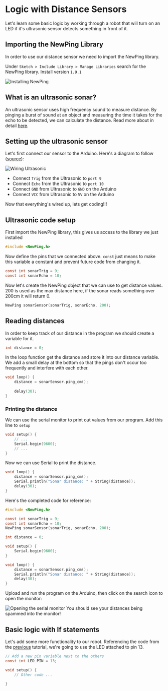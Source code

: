 # Logic with Distance Sensors

Let's learn some basic logic by working through a robot that will turn on an LED if it's ultrasonic sensor detects something in front of it. 

## Importing the NewPing Library
In order to use our distance sensor we need to import the NewPing library. 

Under `Sketch > Include Library > Manage Libraries` search for the NewPing library. Install version `1.9.1`

![Installing NewPing](https://raw.githubusercontent.com/Penn-State-Robotics-Club/tutorials/master/resources/install_newping.png)

## What is an ultrasonic sonar?
An ultrasonic sensor uses high frequency sound to measure distance. By pinging a burst of sound at an object and measuring the time it takes for the echo to be detected, we can calculate the distance. 
Read more about in detail [here](http://cmra.rec.ri.cmu.edu/content/electronics/boe/ultrasonic_sensor/1.html).
## Setting up the ultrasonic sensor
Let's first connect our sensor to the Arduino.
Here's a diagram to follow ([source](https://howtomechatronics.com/tutorials/arduino/ultrasonic-sensor-hc-sr04/)):

![Wiring Ultrasonic](https://raw.githubusercontent.com/Penn-State-Robotics-Club/tutorials/master/resources/wiring_ultrasonic.png)

 - Connect `Trig` from the Ultrasonic to `port 9` 
 - Connect `Echo` from
   the Ultrasonic to `port 10` 
  - Connect `GND` from Ultrasonic to `GND` on
   the Arduino 
  - Connect `VCC` from Ultrasonic to `5V` on the Arduino

Now that everything's wired up, lets get coding!!!

## Ultrasonic code setup
First import the NewPing library, this gives us access to  the library we just installed
```c
#include <NewPing.h>
```

Now define the pins that we connected above. `const` just means to make this variable a constant and prevent future code from changing it.
```c
const int sonarTrig = 9;
const int sonarEcho = 10;
```

Now let's create the NewPing object that we can use to get distance values. 200 is used as the max distance here, if the sonar reads something over 200cm it will return 0.

```c
NewPing sonarSensor(sonarTrig, sonarEcho, 200);
```

## Reading distances
In order to keep track of our distance in the program we should create a variable for it.
```c
int distance = 0;
```

In the loop function get the distance and store it into our distance variable. We add a small delay at the bottom so that the pings don't occur too frequently and interfere with each other.
```c
void loop() {
	distance = sonarSensor.ping_cm();
	
	delay(30);
}
```

### Printing the distance
We can use the serial monitor to print out values from our program. Add this line to `setup`
```c
void setup() {
	// ...
	Serial.begin(9600);
	// ...
}
```
Now we can use Serial to print the distance.
```c
void loop() {
	distance = sonarSensor.ping_cm();
	Serial.println("Sonar distance: " + String(distance));
	delay(30);
}
```

Here's the completed code for reference:
```c
#include <NewPing.h>

const int sonarTrig = 9;
const int sonarEcho = 10;
NewPing sonarSensor(sonarTrig, sonarEcho, 200);

int distance = 0;

void setup() {
	Serial.begin(9600);
}

void loop() {
	distance = sonarSensor.ping_cm();
	Serial.println("Sonar distance: " + String(distance));
	delay(30);
}
```

Upload and run the program on the Arduino, then click on the search icon to open the monitor:

![Opening the serial monitor](https://raw.githubusercontent.com/Penn-State-Robotics-Club/tutorials/master/resources/open_serial_monitor.png)
You should see your distances being spammed into the monitor!

## Basic logic with If statements
Let's add some more functionality to our robot. Referencing the code from the [previous](https://github.com/Penn-State-Robotics-Club/tutorials/tree/master/Introduction.md) tutorial, we're going to use the LED attached to pin 13.

```c
// Add a new pin variable next to the others
const int LED_PIN = 13;

void setup() {
	// Other code ...
	
}
```
<!--stackedit_data:
eyJoaXN0b3J5IjpbMTIyNDM5NDc4LC0xNzcyNjgzMDIxLC0yMT
IzMjM0MDgwLDE1NTg5ODA0MDYsMTE5OTU2NzgyOSwtNDg2NzU2
NDEsMTQ1MTYyNDEzNCwtMTM1MjgwMDM5MywtMjEwMzI1ODMyOS
wtMTk3ODA0ODg1NSwxMTY0MDQxODA1LDgxNzg5NTYyNV19
-->